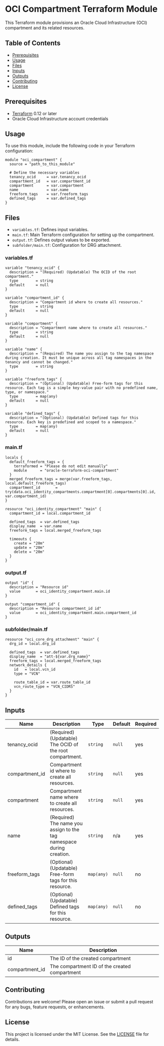 # OCI Compartment Terraform Module

This Terraform module provisions an Oracle Cloud Infrastructure (OCI) compartment and its related resources.

## Table of Contents

- [Prerequisites](#prerequisites)
- [Usage](#usage)
- [Files](#files)
- [Inputs](#inputs)
- [Outputs](#outputs)
- [Contributing](#contributing)
- [License](#license)

## Prerequisites

- [Terraform](https://www.terraform.io/downloads.html) 0.12 or later
- Oracle Cloud Infrastructure account credentials

## Usage

To use this module, include the following code in your Terraform configuration:

```hcl
module "oci_compartment" {
  source = "path_to_this_module"

  # Define the necessary variables
  tenancy_ocid     = var.tenancy_ocid
  compartment_id   = var.compartment_id
  compartment      = var.compartment
  name             = var.name
  freeform_tags    = var.freeform_tags
  defined_tags     = var.defined_tags
}
```

## Files

- `variables.tf`: Defines input variables.
- `main.tf`: Main Terraform configuration for setting up the compartment.
- `output.tf`: Defines output values to be exported.
- `subfolder/main.tf`: Configuration for DRG attachment.

### variables.tf

```hcl
variable "tenancy_ocid" {
  description = "(Required) (Updatable) The OCID of the root compartment."
  type        = string
  default     = null
}

variable "compartment_id" {
  description = "Compartment id where to create all resources."
  type        = string
  default     = null
}

variable "compartment" {
  description = "Compartment name where to create all resources."
  type        = string
  default     = null
}

variable "name" {
  description = "(Required) The name you assign to the tag namespace during creation. It must be unique across all tag namespaces in the tenancy and cannot be changed."
  type        = string
}

variable "freeform_tags" {
  description = "(Optional) (Updatable) Free-form tags for this resource. Each tag is a simple key-value pair with no predefined name, type, or namespace."
  type        = map(any)
  default     = null
}

variable "defined_tags" {
  description = "(Optional) (Updatable) Defined tags for this resource. Each key is predefined and scoped to a namespace."
  type        = map(any)
  default     = null
}
```

### main.tf

```hcl
locals {
  default_freeform_tags = {
    terraformed = "Please do not edit manually"
    module      = "oracle-terraform-oci-compartment"
  }
  merged_freeform_tags = merge(var.freeform_tags, local.default_freeform_tags)
  compartment_id       = try(data.oci_identity_compartments.compartment[0].compartments[0].id, var.compartment_id)
}

resource "oci_identity_compartment" "main" {
  compartment_id = local.compartment_id

  defined_tags  = var.defined_tags
  display_name  = var.name
  freeform_tags = local.merged_freeform_tags

  timeouts {
    create = "20m"
    update = "20m"
    delete = "20m"
  }
}
```

### output.tf

```hcl
output "id" {
  description = "Resource id"
  value       = oci_identity_compartment.main.id
}

output "compartment_id" {
  description = "Resource compartment_id id"
  value       = oci_identity_compartment.main.compartment_id
}
```

### subfolder/main.tf

```hcl
resource "oci_core_drg_attachment" "main" {
  drg_id = local.drg_id

  defined_tags  = var.defined_tags
  display_name  = "att-${var.drg_name}"
  freeform_tags = local.merged_freeform_tags
  network_details {
    id   = local.vcn_id
    type = "VCN"

    route_table_id = var.route_table_id
    vcn_route_type = "VCN_CIDRS"
  }
}
```

## Inputs

| Name            | Description                                                                 | Type       | Default | Required |
|-----------------|-----------------------------------------------------------------------------|------------|---------|----------|
| tenancy_ocid    | (Required) (Updatable) The OCID of the root compartment.                    | `string`   | `null`  | yes      |
| compartment_id  | Compartment id where to create all resources.                               | `string`   | `null`  | yes      |
| compartment     | Compartment name where to create all resources.                             | `string`   | `null`  | yes      |
| name            | (Required) The name you assign to the tag namespace during creation.        | `string`   | n/a     | yes      |
| freeform_tags   | (Optional) (Updatable) Free-form tags for this resource.                    | `map(any)` | `null`  | no       |
| defined_tags    | (Optional) (Updatable) Defined tags for this resource.                      | `map(any)` | `null`  | no       |

## Outputs

| Name           | Description                              |
|----------------|------------------------------------------|
| id             | The ID of the created compartment        |
| compartment_id | The compartment ID of the created compartment  |

## Contributing

Contributions are welcome! Please open an issue or submit a pull request for any bugs, feature requests, or enhancements.

## License

This project is licensed under the MIT License. See the [LICENSE](LICENSE) file for details.